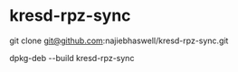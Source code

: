 # kresd-rpz-sync
git clone git@github.com:najiebhaswell/kresd-rpz-sync.git

dpkg-deb --build kresd-rpz-sync
